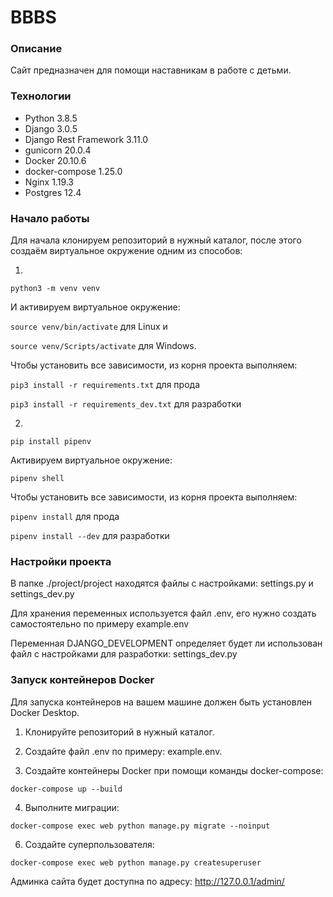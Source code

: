 # BBBS

### Описание
Сайт предназначен для помощи наставникам в работе с детьми.

### Технологии
- Python 3.8.5
- Django 3.0.5
- Django Rest Framework 3.11.0
- gunicorn 20.0.4
- Docker 20.10.6
- docker-compose 1.25.0
- Nginx 1.19.3
- Postgres 12.4

### Начало работы
Для начала клонируем репозиторий в нужный каталог, после этого создаём виртуальное окружение одним из способов:

1.

```python3 -m venv venv```  

И активируем виртуальное окружение:  

```source venv/bin/activate``` для Linux и  

```source venv/Scripts/activate``` для Windows.  

Чтобы установить все зависимости, из корня проекта выполняем:

```pip3 install -r requirements.txt``` для прода


```pip3 install -r requirements_dev.txt``` для разработки

2.

```pip install pipenv```

Активируем виртуальное окружение:

```pipenv shell```

Чтобы установить все зависимости, из корня проекта выполняем:

```pipenv install``` для прода


```pipenv install --dev``` для разработки


### Настройки проекта

В папке ./project/project находятся файлы с настройками: settings.py и settings_dev.py

Для хранения переменных используется файл .env, его нужно создать самостоятельно по примеру example.env

Переменная DJANGO_DEVELOPMENT определяет будет ли использован файл с настройками для разработки: settings_dev.py

### Запуск контейнеров Docker
Для запуска контейнеров на вашем машине должен быть установлен Docker Desktop.

1. Клонируйте репозиторий в нужный каталог.

2. Создайте файл .env по примеру: example.env.

3. Создайте контейнеры Docker при помощи команды docker-compose:

```docker-compose up --build```

4. Выполните миграции:

```docker-compose exec web python manage.py migrate --noinput```

6. Создайте суперпользователя:

```docker-compose exec web python manage.py createsuperuser```

Админка сайта будет доступна по адресу: http://127.0.0.1/admin/
